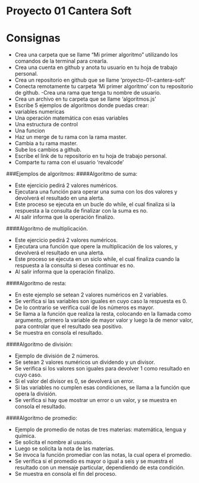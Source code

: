 # Proyecto 01 Cantera Soft

# Consignas

- Crea una carpeta que se llame “Mi primer algoritmo” utilizando los comandos de la terminal para crearla.
- Crea una cuenta en github y anota tu usuario en tu hoja de trabajo personal.
- Crea un repositorio en github que se llame ‘proyecto-01-cantera-soft’
- Conecta remotamente tu carpeta ‘Mi primer algoritmo’ con tu repositorio de github.
-Crea una rama que tenga tu nombre de usuario.
- Crea un archivo en tu carpeta que se llame ‘algoritmos.js’
- Escribe 5 ejemplos de algoritmos donde puedas crear:
 - variables numericas
 - Una operación matemática con esas variables
 - Una estructura de control
 - Una funcion
- Haz un merge de tu rama con la rama master.
- Cambia a tu rama master.
- Sube los cambios a github.
- Escribe el link de tu repositorio en tu hoja de trabajo personal.
- Comparte tu rama con el usuario ‘revalcode’

###Ejemplos de algoritmos:
####Algoritmo de suma:
+ Este ejercicio pedirá 2 valores numéricos.
+ Ejecutara una función para operar una suma con los dos valores y devolverá el resultado en una alerta.
+ Este proceso se ejecuta en un bucle do while, el cual finaliza si la respuesta a la consulta de finalizar con la suma es no.
+ Al salir informa que la operación finalizo.

####Algoritmo de multiplicación.
+ Este ejercicio pedirá 2 valores numéricos.
+ Ejecutara una función que opere la multiplicación de los valores, y devolverá el resultado en una alerta.
+ Este proceso se ejecuta en un siclo while, el cual finaliza cuando la respuesta a la consulta si desea continuar es no.
+ Al salir informa que la operación finalizo.

####Algoritmo de resta:
+ En este ejemplo se setean 2 valores numéricos en 2 variables.
+ Se verifica si las variables son iguales en cuyo caso la respuesta es 0.
+ De lo contrario se verifica cuál de los números es mayor.
+ Se llama a la función que realiza la resta, colocando en la llamada como argumento, primero la variable de mayor valor y luego la de menor valor, para controlar que el resultado sea positivo.
+ Se muestra en consola el resultado.

####Algoritmo de división:
+ Ejemplo de división de 2 números.
+ Se setean 2 valores numéricos un dividendo y un divisor.
+ Se verifica si los valores son iguales para devolver 1 como resultado en cuyo caso.
+ Si el valor del divisor es 0, se devolverá un error.
+ Si las variables no cumplen esas condiciones, se llama a la función que opera la división.
+ Se verifica si hay que mostrar un error o un valor, y se muestra en consola el resultado.

####Algoritmo de promedio:
+ Ejemplo de promedio de notas de tres materias: matemática, lengua y química.
+ Se solicita el nombre al usuario.
+ Luego se solicita la nota de las materias.
+ Se invoca la función promediar con las notas, la cual opera el promedio.
+ Se verifica si el promedio es mayor o igual a seis y se muestra el resultado con un mensaje particular, dependiendo de esta condición.
+ Se muestra en consola el fin del proceso.
